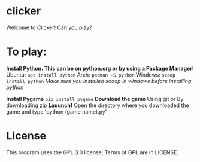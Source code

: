 # clicker
Welcome to Clicker! Can you play?

# To play:
**Install Python. This can be on python.org or by using a Package Manager!**
Ubuntu: ```apt install python```
Arch: ```pacman -S python```
Windows: ```scoop install python```
*Make sure you installed scoop in windows before installing python*

**Install Pygame**
```pip install pygame```
**Download the game**
Using git or By downloading zip
**Lauunch!**
Open the directory where you downloaded the game and type 'python (game name).py'


# License 

This program uses the GPL 3.0 license. Terms of GPL are in LICENSE.
